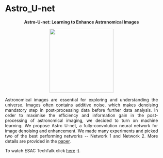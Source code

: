 # Astro_U-net
<p align="center"> <b>  Astro-U-net:  Learning to Enhance Astronomical Images </b> </p>
<p align="center"><img src="img.png" height="210px"></p>

<p style="text-align:justify"> Astronomical images are essential for exploring and understanding the universe. Images often contains additive noise, which makes denoising mandatory step in post-processing data before further data analysis.  In order to maximise the efficiency and information gain in the post-processing of astronomical imaging, we decided to turn on machine learning. We propose Astro U-net, a fully-convolution neural network for image denoising and enhancement. We made many experiments and picked two of the best performing networks -- Network 1 and Network 2. More details are provided in the <a href='https://arxiv.org/abs/2011.07002' target="blank">paper</a>. </p>

To watch ESAC TechTalk click <a href='https://www.youtube.com/watch?v=QpjQ6Lu0GZ4&feature=youtu.be'  target="blank">here</a> :).



